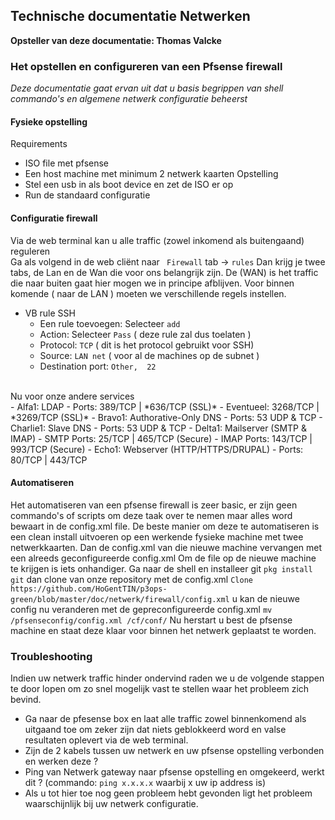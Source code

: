 ## Technische documentatie Netwerken

**Opsteller van deze documentatie: Thomas Valcke**

### Het opstellen en configureren van een Pfsense firewall
*Deze documentatie gaat ervan uit dat u basis begrippen van shell commando's en algemene netwerk configuratie beheerst*
#### Fysieke opstelling
Requirements
- ISO file met pfsense
- Een host machine met minimum 2 netwerk kaarten
Opstelling
- Stel een usb in als boot device en zet de ISO er op
- Run de standaard configuratie

#### Configuratie firewall
Via de web terminal kan u alle traffic (zowel inkomend als buitengaand) reguleren
<br>
Ga als volgend in de web cliënt naar ` Firewall`  tab -> ` rules `
Dan krijg je twee tabs, de Lan en de Wan die voor ons belangrijk zijn.
De (WAN) is het traffic die naar buiten gaat hier mogen we in principe afblijven. Voor binnen komende ( naar de LAN ) moeten we verschillende regels instellen.
<br>
- VB rule SSH 
    - Een rule toevoegen: Selecteer ` add `
    - Action: Selecteer ` Pass ` ( deze rule zal dus toelaten )
    - Protocol: ` TCP ` ( dit is het protocol gebruikt voor SSH)
    - Source: ` LAN net ` ( voor al de machines op de subnet )
    - Destination port: ` Other,  22 `
<br>
Nu voor onze andere services 
<br>
- Alfa1: LDAP
    - Ports: 389/TCP | *636/TCP (SSL)*  
    - Eventueel: 3268/TCP | *3269/TCP (SSL)*
- Bravo1: Authorative-Only DNS
    - Ports: 53 UDP & TCP
- Charlie1: Slave DNS
    - Ports: 53 UDP & TCP
- Delta1: Mailserver (SMTP & IMAP)
    - SMTP Ports: 25/TCP | 465/TCP (Secure)  
    - IMAP Ports: 143/TCP | 993/TCP (Secure)
- Echo1: Webserver (HTTP/HTTPS/DRUPAL)
    - Ports: 80/TCP | 443/TCP
<br>


#### Automatiseren
Het automatiseren van een pfsense firewall is zeer basic, er zijn geen commando's of scripts om deze taak over te nemen maar alles word bewaart in de config.xml file.
De beste manier om deze te automatiseren is een clean install uitvoeren op een werkende fysieke machine met twee netwerkkaarten. 
Dan de config.xml van die nieuwe machine vervangen met een alreeds geconfigureerde config.xml
Om de file op de nieuwe machine te krijgen is iets onhandiger. Ga naar de shell en installeer git
` pkg install git `
dan clone van onze repository met de config.xml
` Clone https://github.com/HoGentTIN/p3ops-green/blob/master/doc/netwerk/firewall/config.xml `
u kan de nieuwe config nu veranderen met de gepreconfigureerde config.xml
` mv /pfsenseconfig/config.xml /cf/conf/ `
Nu herstart u best de pfsense machine en staat deze klaar voor binnen het netwerk geplaatst te worden.

### Troubleshooting
Indien uw netwerk traffic hinder ondervind raden we u de volgende stappen te door lopen om zo snel mogelijk vast te stellen waar het probleem zich bevind.
- Ga naar de pfesense box en laat alle traffic zowel binnenkomend als uitgaand toe om zeker zijn dat niets geblokkeerd word en valse resultaten oplevert via de web terminal.
- Zijn de 2 kabels tussen uw netwerk en uw pfsense opstelling verbonden en werken deze ?
- Ping van Netwerk gateway naar pfsense opstelling en omgekeerd, werkt dit ? (commando: `ping x.x.x.x` waarbij x uw ip address is)
- Als u tot hier toe nog geen probleem hebt gevonden ligt het probleem waarschijnlijk bij uw netwerk configuratie.

